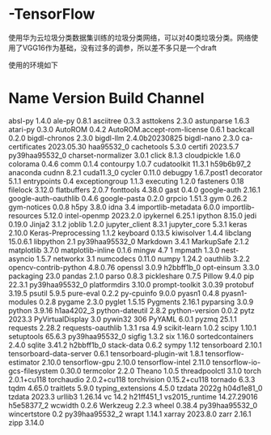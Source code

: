# -TensorFlow
使用华为云垃圾分类数据集训练的垃圾分类网络，可以对40类垃圾分类。网络使用了VGG16作为基础，没有过多的调参，所以差不多只是一个draft

使用的环境如下
# Name                    Version                   Build  Channel
absl-py                   1.4.0                     <pip>
ale-py                    0.8.1                     <pip>
asciitree                 0.3.3                     <pip>
asttokens                 2.3.0                     <pip>
astunparse                1.6.3                     <pip>
atari-py                  0.3.0                     <pip>
AutoROM                   0.4.2                     <pip>
AutoROM.accept-rom-license 0.6.1                     <pip>
backcall                  0.2.0                     <pip>
bigdl-chronos             2.3.0                     <pip>
bigdl-llm                 2.4.0b20230825            <pip>
bigdl-nano                2.3.0                     <pip>
ca-certificates           2023.05.30           haa95532_0
cachetools                5.3.0                     <pip>
certifi                   2023.5.7         py39haa95532_0
charset-normalizer        3.0.1                     <pip>
click                     8.1.3                     <pip>
cloudpickle               1.6.0                     <pip>
colorama                  0.4.6                     <pip>
comm                      0.1.4                     <pip>
contourpy                 1.0.7                     <pip>
cudatoolkit               11.3.1               h59b6b97_2    anaconda
cudnn                     8.2.1                cuda11.3_0
cycler                    0.11.0                    <pip>
debugpy                   1.6.7.post1               <pip>
decorator                 5.1.1                     <pip>
entrypoints               0.4                       <pip>
exceptiongroup            1.1.3                     <pip>
executing                 1.2.0                     <pip>
fasteners                 0.18                      <pip>
filelock                  3.12.0                    <pip>
flatbuffers               2.0.7                     <pip>
fonttools                 4.38.0                    <pip>
gast                      0.4.0                     <pip>
google-auth               2.16.1                    <pip>
google-auth-oauthlib      0.4.6                     <pip>
google-pasta              0.2.0                     <pip>
grpcio                    1.51.3                    <pip>
gym                       0.26.2                    <pip>
gym-notices               0.0.8                     <pip>
h5py                      3.8.0                     <pip>
idna                      3.4                       <pip>
importlib-metadata        6.0.0                     <pip>
importlib-resources       5.12.0                    <pip>
intel-openmp              2023.2.0                  <pip>
ipykernel                 6.25.1                    <pip>
ipython                   8.15.0                    <pip>
jedi                      0.19.0                    <pip>
Jinja2                    3.1.2                     <pip>
joblib                    1.2.0                     <pip>
jupyter_client            8.3.1                     <pip>
jupyter_core              5.3.1                     <pip>
keras                     2.10.0                    <pip>
Keras-Preprocessing       1.1.2                     <pip>
keyboard                  0.13.5                    <pip>
kiwisolver                1.4.4                     <pip>
libclang                  15.0.6.1                  <pip>
libpython                 2.1              py39haa95532_0
Markdown                  3.4.1                     <pip>
MarkupSafe                2.1.2                     <pip>
matplotlib                3.7.0                     <pip>
matplotlib-inline         0.1.6                     <pip>
mingw                     4.7                           1
mpmath                    1.3.0                     <pip>
nest-asyncio              1.5.7                     <pip>
networkx                  3.1                       <pip>
numcodecs                 0.11.0                    <pip>
numpy                     1.24.2                    <pip>
oauthlib                  3.2.2                     <pip>
opencv-contrib-python     4.8.0.76                  <pip>
openssl                   3.0.9                h2bbff1b_0
opt-einsum                3.3.0                     <pip>
packaging                 23.0                      <pip>
pandas                    2.1.0                     <pip>
parso                     0.8.3                     <pip>
pickleshare               0.7.5                     <pip>
Pillow                    9.4.0                     <pip>
pip                       22.3.1           py39haa95532_0
platformdirs              3.10.0                    <pip>
prompt-toolkit            3.0.39                    <pip>
protobuf                  3.19.5                    <pip>
psutil                    5.9.5                     <pip>
pure-eval                 0.2.2                     <pip>
py-cpuinfo                9.0.0                     <pip>
pyasn1                    0.4.8                     <pip>
pyasn1-modules            0.2.8                     <pip>
pygame                    2.3.0                     <pip>
pyglet                    1.5.15                    <pip>
Pygments                  2.16.1                    <pip>
pyparsing                 3.0.9                     <pip>
python                    3.9.16               h1aa4202_3
python-dateutil           2.8.2                     <pip>
python-version            0.0.2                     <pip>
pytz                      2023.3                    <pip>
PyVirtualDisplay          3.0                       <pip>
pywin32                   306                       <pip>
PyYAML                    6.0.1                     <pip>
pyzmq                     25.1.1                    <pip>
requests                  2.28.2                    <pip>
requests-oauthlib         1.3.1                     <pip>
rsa                       4.9                       <pip>
scikit-learn              1.0.2                     <pip>
scipy                     1.10.1                    <pip>
setuptools                65.6.3           py39haa95532_0
sigfig                    1.3.2                     <pip>
six                       1.16.0                    <pip>
sortedcontainers          2.4.0                     <pip>
sqlite                    3.41.2               h2bbff1b_0
stack-data                0.6.2                     <pip>
sympy                     1.12                      <pip>
tensorboard               2.10.1                    <pip>
tensorboard-data-server   0.6.1                     <pip>
tensorboard-plugin-wit    1.8.1                     <pip>
tensorflow-estimator      2.10.0                    <pip>
tensorflow-gpu            2.10.0                    <pip>
tensorflow-intel          2.11.0                    <pip>
tensorflow-io-gcs-filesystem 0.30.0                    <pip>
termcolor                 2.2.0                     <pip>
Theano                    1.0.5                     <pip>
threadpoolctl             3.1.0                     <pip>
torch                     2.0.1+cu118               <pip>
torchaudio                2.0.2+cu118               <pip>
torchvision               0.15.2+cu118              <pip>
tornado                   6.3.3                     <pip>
tqdm                      4.65.0                    <pip>
traitlets                 5.9.0                     <pip>
typing_extensions         4.5.0                     <pip>
tzdata                    2022g                h04d1e81_0
tzdata                    2023.3                    <pip>
urllib3                   1.26.14                   <pip>
vc                        14.2                 h21ff451_1
vs2015_runtime            14.27.29016          h5e58377_2
wcwidth                   0.2.6                     <pip>
Werkzeug                  2.2.3                     <pip>
wheel                     0.38.4           py39haa95532_0
wincertstore              0.2              py39haa95532_2
wrapt                     1.14.1                    <pip>
xarray                    2023.8.0                  <pip>
zarr                      2.16.1                    <pip>
zipp                      3.14.0                    <pip>
